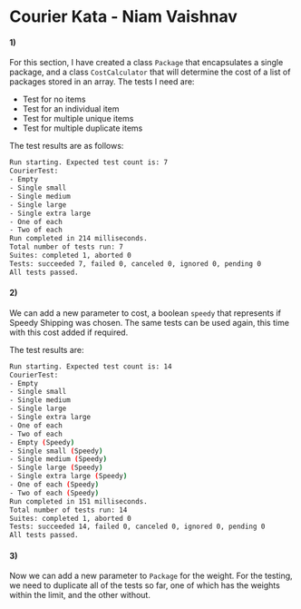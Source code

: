 # Courier Kata - Niam Vaishnav

#### 1)

For this section, I have created a class `Package` that encapsulates a single package, and a class `CostCalculator` that will determine the cost of a list of packages stored in an array. The tests I need are:

- Test for no items
- Test for an individual item
- Test for multiple unique items
- Test for multiple duplicate items

The test results are as follows:

```bash
Run starting. Expected test count is: 7
CourierTest:
- Empty
- Single small
- Single medium
- Single large
- Single extra large
- One of each
- Two of each
Run completed in 214 milliseconds.
Total number of tests run: 7
Suites: completed 1, aborted 0
Tests: succeeded 7, failed 0, canceled 0, ignored 0, pending 0
All tests passed.
```



#### 2)

We can add a new parameter to cost, a boolean `speedy` that represents if Speedy Shipping was chosen. The same tests can be used again, this time with this cost added if required.

The test results are:

```bash
Run starting. Expected test count is: 14
CourierTest:
- Empty
- Single small
- Single medium
- Single large
- Single extra large
- One of each
- Two of each
- Empty (Speedy)
- Single small (Speedy)
- Single medium (Speedy)
- Single large (Speedy)
- Single extra large (Speedy)
- One of each (Speedy)
- Two of each (Speedy)
Run completed in 151 milliseconds.
Total number of tests run: 14
Suites: completed 1, aborted 0
Tests: succeeded 14, failed 0, canceled 0, ignored 0, pending 0
All tests passed.
```



#### 3)

Now we can add a new parameter to `Package` for the weight. For the testing, we need to duplicate all of the tests so far, one of which has the weights within the limit, and the other without.
